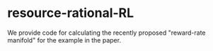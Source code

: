 # resource-rational-RL
We provide code for calculating the recently proposed "reward-rate manifold" for the example in the paper.
